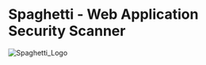 # Spaghetti - Web Application Security Scanner

![Spaghetti_Logo](https://github.com/m4ll0k/Spaghetti/blob/master/screenshots/logo_1.png)
